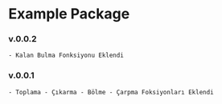 # Example Package

### v.0.0.2
    - Kalan Bulma Fonksiyonu Eklendi


### v.0.0.1
    - Toplama - Çıkarma - Bölme - Çarpma Foksiyonları Eklendi